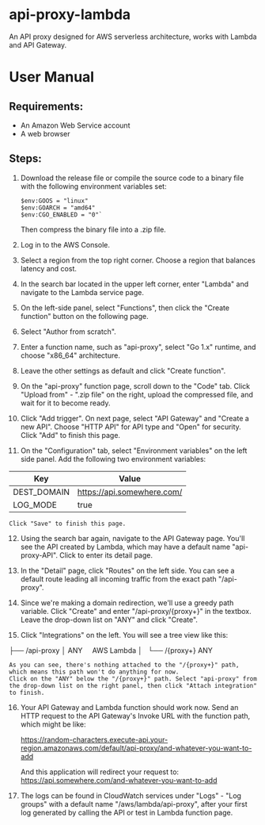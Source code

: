 # api-proxy-lambda

An API proxy designed for AWS serverless architecture, works with Lambda and API Gateway.

# User Manual

## Requirements:

-   An Amazon Web Service account
-   A web browser

## Steps:

1.  Download the release file or compile the source code to a binary file with the following environment variables set:

	```
	$env:GOOS = "linux" 
	$env:GOARCH = "amd64" 
	$env:CGO_ENABLED = "0"`
	```

	Then compress the binary file into a .zip file.

2.  Log in to the AWS Console.
    
3.  Select a region from the top right corner. Choose a region that balances latency and cost.
    
4.  In the search bar located in the upper left corner, enter "Lambda" and navigate to the Lambda service page.
    
5.  On the left-side panel, select "Functions", then click the "Create function" button on the following page.
    
6.  Select "Author from scratch".
    
7.  Enter a function name, such as "api-proxy", select "Go 1.x" runtime, and choose "x86_64" architecture.
    
8.  Leave the other settings as default and click "Create function".
    
9.  On the "api-proxy" function page, scroll down to the "Code" tab. Click "Upload from" - ".zip file" on the right, upload the compressed file, and wait for it to become ready.
    
10.  Click "Add trigger". On next page, select "API Gateway" and "Create a new API". Choose "HTTP API" for API type and "Open" for security. Click "Add" to finish this page.
    
11.  On the "Configuration" tab, select "Environment variables" on the left side panel. Add the following two environment variables:

|Key | Value|
|------------ | ------------|
|DEST_DOMAIN|https://api.somewhere.com/|
|LOG_MODE|true|

    Click "Save" to finish this page.

12.  Using the search bar again, navigate to the API Gateway page. You'll see the API created by Lambda, which may have a default name "api-proxy-API". Click to enter its detail page.
    
13.  In the "Detail" page, click "Routes" on the left side. You can see a default route leading all incoming traffic from the exact path "/api-proxy".
    
14.  Since we're making a domain redirection, we'll use a greedy path variable. Click "Create" and enter "/api-proxy/{proxy+}" in the textbox. Leave the drop-down list on "ANY" and click "Create".
    
15.  Click "Integrations" on the left. You will see a tree view like this: 

├── /api-proxy
│    ANY        AWS Lambda
│   └── /{proxy+}
        ANY

    As you can see, there's nothing attached to the "/{proxy+}" path, which means this path won't do anything for now. 
    Click on the "ANY" below the "/{proxy+}" path. Select "api-proxy" from the drop-down list on the right panel, then click "Attach integration" to finish.
    
16. Your API Gateway and Lambda function should work now. Send an HTTP request to the API Gateway's Invoke URL with the function path, which might be like:

    https://random-characters.execute-api.your-region.amazonaws.com/default/api-proxy/and-whatever-you-want-to-add

    And this application will redirect your request to:
    https://api.somewhere.com/and-whatever-you-want-to-add
    
17.  The logs can be found in CloudWatch services under "Logs" - "Log groups" with a default name "/aws/lambda/api-proxy", after your first log generated by calling the API or test in Lambda function page.